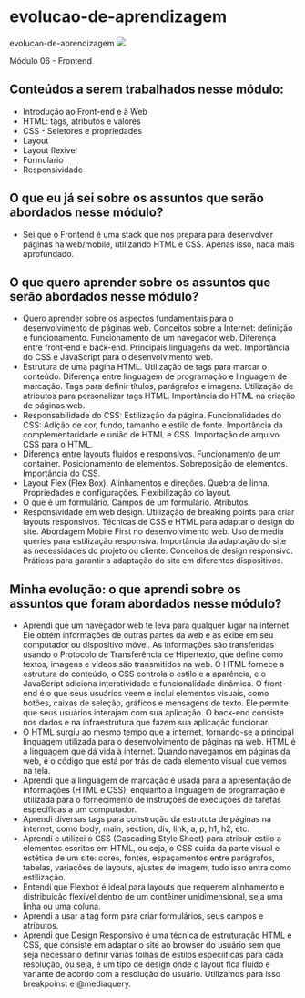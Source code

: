 # evolucao-de-aprendizagem
evolucao-de-aprendizagem
![](https://i.imgur.com/xG74tOh.png)

Módulo 06 - Frontend

## Conteúdos a serem trabalhados nesse módulo:

- Introdução ao Front-end e à Web
- HTML: tags, atributos e valores
- CSS - Seletores e propriedades 
- Layout
- Layout flexivel
- Formulario
- Responsividade

## O que eu já sei sobre os assuntos que serão abordados nesse módulo?

- Sei que o Frontend é uma stack que nos prepara para desenvolver páginas na web/mobile, utilizando HTML e CSS.
  Apenas isso, nada mais aprofundado.
  
## O que quero aprender sobre os assuntos que serão abordados nesse módulo?

- Quero aprender sobre os aspectos fundamentais para o desenvolvimento de páginas web. Conceitos sobre a Internet: definição e funcionamento. Funcionamento de um navegador web. Diferença entre front-end e back-end. Principais linguagens da web. Importância do CSS e JavaScript para o desenvolvimento web. 
- Estrutura de uma página HTML. Utilização de tags para marcar o conteúdo. Diferença entre linguagem de programação e linguagem de marcação. Tags para definir títulos, parágrafos e imagens. Utilização de atributos para personalizar tags HTML. Importância do HTML na criação de páginas web.
- Responsabilidade do CSS: Estilização da página. Funcionalidades do CSS: Adição de cor, fundo, tamanho e estilo de fonte. Importância da complementaridade e união de HTML e CSS. Importação de arquivo CSS para o HTML.
- Diferença entre layouts fluidos e responsivos. Funcionamento de um container. Posicionamento de elementos. Sobreposição de elementos.
Importância do CSS.
- Layout Flex (Flex Box). Alinhamentos e direções. Quebra de linha. Propriedades e configurações. Flexibilização do layout.
- O que é um formulário. Campos de um formulário. Atributos.
- Responsividade em web design. Utilização de breaking points para criar layouts responsivos. Técnicas de CSS e HTML para adaptar o design do site. Abordagem Mobile First no desenvolvimento web. Uso de media queries para estilização responsiva. Importância da adaptação do site às necessidades do projeto ou cliente. Conceitos de design responsivo. Práticas para garantir a adaptação do site em diferentes dispositivos.

## Minha evolução: o que aprendi sobre os assuntos que foram abordados nesse módulo?

- Aprendi que um navegador web te leva para qualquer lugar na internet. Ele obtém informações de outras partes da web e as exibe em seu computador ou dispositivo móvel. As informações são transferidas usando o Protocolo de Transferência de Hipertexto, que define como textos, imagens e vídeos são transmitidos na web. O HTML fornece a estrutura do conteúdo, o CSS controla o estilo e a aparência, e o JavaScript adiciona interatividade e funcionalidade dinâmica. O front-end é o que seus usuários veem e inclui elementos visuais, como botões, caixas de seleção, gráficos e mensagens de texto. Ele permite que seus usuários interajam com sua aplicação. O back-end consiste nos dados e na infraestrutura que fazem sua aplicação funcionar.
- O HTML surgiu ao mesmo tempo que a internet, tornando-se a principal linguagem utilizada para o desenvolvimento de páginas na web. HTML é a linguagem que dá vida à internet. Quando navegamos em páginas da web, é o código que está por trás de cada elemento visual que vemos na tela.
- Aprendi que a linguagem de marcação é usada para a apresentação de informações (HTML e CSS), enquanto a linguagem de programação é utilizada para o fornecimento de instruções de execuções de tarefas específicas a um computador.
- Aprendi diversas tags para construção da estrututa de páginas na internet, como body, main, section, div, link, a, p, h1, h2, etc.
- Aprendi e utilizei o CSS (Cascading Style Sheet) para atribuir estilo a elementos escritos em HTML, ou seja, o CSS cuida da parte visual e estética de um site: cores, fontes, espaçamentos entre parágrafos, tabelas, variações de layouts, ajustes de imagem, tudo isso entra como estilização.
- Entendi que Flexbox é ideal para layouts que requerem alinhamento e distribuição flexível dentro de um contêiner unidimensional, seja uma linha ou uma coluna.
- Aprendi a usar a tag form para criar formulários, seus campos e atributos.
- Aprendi que Design Responsivo é uma técnica de estruturação HTML e CSS, que consiste em adaptar o site ao browser do usuário sem que seja necessário definir várias folhas de estilos especíificas para cada resolução, ou seja, é um tipo de design onde o layout fica fluído e variante de acordo com a resolução do usuário. Utilizamos para isso breakpoinst e @mediaquery.



